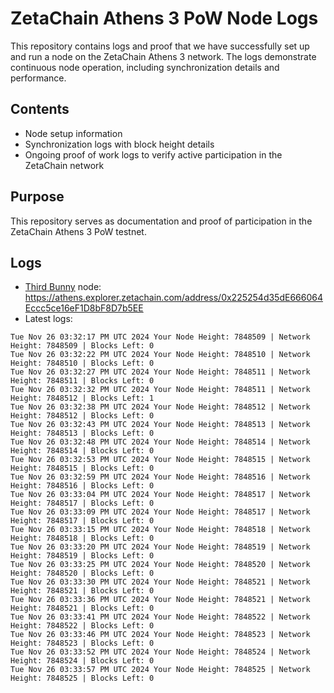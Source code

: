 # ZetaChain Athens 3 PoW Node Logs
This repository contains logs and proof that we have successfully set up and run a node on the ZetaChain Athens 3 network. The logs demonstrate continuous node operation, including synchronization details and performance.

## Contents
- Node setup information
- Synchronization logs with block height details
- Ongoing proof of work logs to verify active participation in the ZetaChain network

## Purpose
This repository serves as documentation and proof of participation in the ZetaChain Athens 3 PoW testnet.

## Logs

- [Third Bunny](https://thirdbunny.xyz/) node: https://athens.explorer.zetachain.com/address/0x225254d35dE666064Eccc5ce16eF1D8bF8D7b5EE
- Latest logs:
```
Tue Nov 26 03:32:17 PM UTC 2024 Your Node Height: 7848509 | Network Height: 7848509 | Blocks Left: 0
Tue Nov 26 03:32:22 PM UTC 2024 Your Node Height: 7848510 | Network Height: 7848510 | Blocks Left: 0
Tue Nov 26 03:32:27 PM UTC 2024 Your Node Height: 7848511 | Network Height: 7848511 | Blocks Left: 0
Tue Nov 26 03:32:32 PM UTC 2024 Your Node Height: 7848511 | Network Height: 7848512 | Blocks Left: 1
Tue Nov 26 03:32:38 PM UTC 2024 Your Node Height: 7848512 | Network Height: 7848512 | Blocks Left: 0
Tue Nov 26 03:32:43 PM UTC 2024 Your Node Height: 7848513 | Network Height: 7848513 | Blocks Left: 0
Tue Nov 26 03:32:48 PM UTC 2024 Your Node Height: 7848514 | Network Height: 7848514 | Blocks Left: 0
Tue Nov 26 03:32:53 PM UTC 2024 Your Node Height: 7848515 | Network Height: 7848515 | Blocks Left: 0
Tue Nov 26 03:32:59 PM UTC 2024 Your Node Height: 7848516 | Network Height: 7848516 | Blocks Left: 0
Tue Nov 26 03:33:04 PM UTC 2024 Your Node Height: 7848517 | Network Height: 7848517 | Blocks Left: 0
Tue Nov 26 03:33:09 PM UTC 2024 Your Node Height: 7848517 | Network Height: 7848517 | Blocks Left: 0
Tue Nov 26 03:33:15 PM UTC 2024 Your Node Height: 7848518 | Network Height: 7848518 | Blocks Left: 0
Tue Nov 26 03:33:20 PM UTC 2024 Your Node Height: 7848519 | Network Height: 7848519 | Blocks Left: 0
Tue Nov 26 03:33:25 PM UTC 2024 Your Node Height: 7848520 | Network Height: 7848520 | Blocks Left: 0
Tue Nov 26 03:33:30 PM UTC 2024 Your Node Height: 7848521 | Network Height: 7848521 | Blocks Left: 0
Tue Nov 26 03:33:36 PM UTC 2024 Your Node Height: 7848521 | Network Height: 7848521 | Blocks Left: 0
Tue Nov 26 03:33:41 PM UTC 2024 Your Node Height: 7848522 | Network Height: 7848522 | Blocks Left: 0
Tue Nov 26 03:33:46 PM UTC 2024 Your Node Height: 7848523 | Network Height: 7848523 | Blocks Left: 0
Tue Nov 26 03:33:52 PM UTC 2024 Your Node Height: 7848524 | Network Height: 7848524 | Blocks Left: 0
Tue Nov 26 03:33:57 PM UTC 2024 Your Node Height: 7848525 | Network Height: 7848525 | Blocks Left: 0
```
